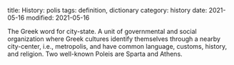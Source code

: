title: History: polis
tags: definition, dictionary
category: history
date: 2021-05-16
modified: 2021-05-16


The Greek word for city-state. A unit of governmental
and social organization where Greek cultures identify themselves
through a nearby city-center, i.e., metropolis, and have common
language, customs, history, and religion. Two well-known Poleis are
Sparta and Athens.




